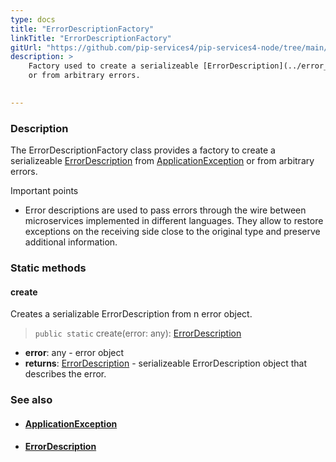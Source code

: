 ```yaml
---
type: docs
title: "ErrorDescriptionFactory"
linkTitle: "ErrorDescriptionFactory"
gitUrl: "https://github.com/pip-services4/pip-services4-node/tree/main/pip-services4-commons-node"
description: >
    Factory used to create a serializeable [ErrorDescription](../error_description) from [ApplicationException](../application_exception)
    or from arbitrary errors.  

    
---
```


### Description

The ErrorDescriptionFactory class provides a factory to create a serializeable [ErrorDescription](../error_description) from [ApplicationException](../application_exception) or from arbitrary errors.  

Important points

- Error descriptions are used to pass errors through the wire between microservices implemented in different languages. They allow to restore exceptions on the receiving side close to the original type and preserve additional information.

### Static methods

#### create
Creates a serializable ErrorDescription from n error object.

> `public static` create(error: any): [ErrorDescription](../error_description)

- **error**: any - error object
- **returns**: [ErrorDescription](../error_description) - serializeable ErrorDescription object that describes the error.

### See also
- #### [ApplicationException](../application_exception)
- #### [ErrorDescription](../error_description)
